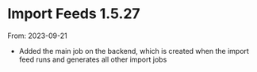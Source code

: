 # Import Feeds 1.5.27
From: 2023-09-21

* Added the main job on the backend, which is created when the import feed runs and generates all other import jobs